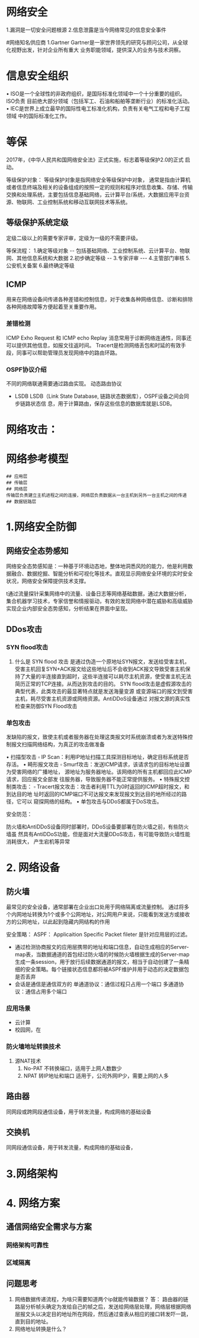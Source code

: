 # 网络安全
1.漏洞是一切安全问题根源
2.信息泄露是当今网络常见的信息安全事件


#网络知名供应商
1.Gartner
Gartner是一家世界领先的研究与顾问公司，从全球化视野出发，针对企业所有重大
业务职能领域，提供深入的业务与技术洞察。

# 信息安全组织
• ISO是一个全球性的非政府组织，是国际标准化领域中一个十分重要的组织。ISO负责
目前绝大部分领域（包括军工、石油和船舶等垄断行业）的标准化活动。
• IEC是世界上成立最早的国际性电工标准化机构，负责有关电气工程和电子工程领域
中的国际标准化工作。

# 等保
2017年，《中华人民共和国网络安全法》正式实施，标志着等级保护2.0的正式
启动。

等级保护对象：
等级保护对象是指网络安全等级保护中对象，
通常是指由计算机或者信息终端及相关的设备组成的按照一定的规则和程序对信息收集、存储、传输交换和处理系统，主要包括信息基础网络，云计算平台/系统，大数据应用平台资源、物联网、工业控制系统和移动互联网技术等系统。
## 等级保护系统定级

定级二级以上的需要专家评审，定级为一级的不需要评级。

等保流程：
1.确定等级对象 --  包括基础网络、工业控制系统、云计算平台、物联网、其他信息系统和大数据
2.初步确定等级 -- 
3.专家评审    --- 
4.主管部门审核
5.公安机关备案
6.最终确定等级

## ICMP
用来在网络设备间传递各种差错和控制信息，对于收集各种网络信息、诊断和排除各种网络故障等方便起着至关重要作用。
### 差错检测
ICMP Exho Request 和 ICMP echo Replay 消息常用于诊断网络连通性，同事还可以提供其他信息，如报文往返时间。
Tracert是检测网络丢包和时延的有效手段，同事可以帮助管理员发现网络中的路由环路。

### OSPF协议介绍
不同的网络联通需要通过路由实现。
动态路由协议

- LSDB
    LSDB（Link State Database, 链路状态数据库），OSPF设备之间会同步链路状态信
息，用于计算路由，保存这些信息的数据库就是LSDB。

# 网络攻击：

# 网络参考模型
    ## 应用层
    ## 传输层
    ## 网络层
    传输层负责建立主机进程之间的连接，网络层负责数据从一台主机到另外一台主机之间的传递
    ## 数据链路层

# 1.网络安全防御
## 网络安全态势感知
网络安全态势感知是：一种基于环境动态地，整体地洞悉风险的能力，他是利用数据融合、数据挖掘、智能分析和可视化等技术。直观显示网络安全环境的实时安全状况，网络安全保障提供技术支撑。

t通过流量探针采集网络中的流量、设备日志等网络基础数据，通过大数据分析，集合机器学习技术，专家信誉和情报驱动，有效的发现网络中潜在威胁和高级威胁实现企业内部安全态势感知，分析结果在界面中呈现。
## 
## DDos攻击
### SYN flood攻击
1. 什么是 SYN flood 攻击
   是通过伪造一个原地址SYN报文，发送给受害主机，受害主机回复SYN+ACK报文给这些地址后不会收到ACK报文导致受害主机保持了大量的半连接直到超时，这些半连接可以耗尽主机资源，使受害主机无法简历正常的TCP连接。从而达到攻击的目的。
   SYN flood攻击是虚假源攻击的典型代表，此类攻击的最显著特点就是发送海量变源
    或变源端口的报文到受害主机，耗尽受害主机资源或网络资源。AntiDDoS设备通过
    对报文源的真实性检查来防御SYN Flood攻击
### 单包攻击


发缺陷的报文，致使主机或者服务器在处理这类报文时系统崩溃或者为发送特殊控制报文扫描网络结构，为真正的攻击做准备

• 扫描型攻击
▫ IP Scan：利用IP地址扫描工具探测目标地址，确定目标系统是否存活。
• 畸形报文攻击
▫ Smurf攻击：发送ICMP请求，该请求包的目标地址设置为受害网络的广播地址，
源地址为服务器地址。该网络的所有主机都回应此ICMP请求，回应报文全部发
往服务器，导致服务器不能正常提供服务。
• 特殊报文控制类攻击：
▫ Tracert报文攻击：攻击者利用TTL为0时返回的ICMP超时报文，和到达目的地
址时返回的ICMP端口不可达报文来发现报文到达目的地所经过的路径，它可以
窥探网络的结构。
• 单包攻击与DDoS都属于DoS攻击。

安全防范：

防火墙和AntiDDoS设备同时部署时，DDoS设备要部署在防火墙之前，有些防火墙虽
然具有AntiDDoS功能，但是面对大流量DDoS攻击，有可能导致防火墙性能消耗很大，
产生宕机等异常



# 2. 网络设备
## 防火墙

最常见的安全设备，通常部署在企业出口处用于网络隔离或流量控制。
通过将多个内网地址转换为1个或多个公网地址，对公网用户来说，只能看到发送方或接收方的公网地址，以此起到隐藏内网结构的作用

安全策略：
ASPF： Applicaition Specific Packet fileter 是针对应用层的过滤。
- 通过检测协商报文的应用层携带的地址和端口信息，自动生成相应的Server-map表，当数据通道的首包经过防火墙的时候防火墙根据生成的Server-map生成一条session，用于放行后续数据通道的报文，相当于自动创建了一条精细的安全策略。每个链接状态信息都将被ASPF维护并用于动态的决定数据包是否丢弃
- 会话是通信是通信双方的
单通道协议：通信过程只占用一个端口
多通道协议：通信占用多个端口

### 应用场景
- 云计算
- 校园网，在
### 防火墙地址转换技术
1. 源NAT技术
   1. No-PAT 不转换端口，适用于上网人数数少
   2. NPAT 转IP地址和端口  适用于，公司外网IP少，需要上网的人多



## 路由器
同网段或跨网段通信设备，用于转发流量，构成网络的基础设备


## 交换机
同网段通信设备，用于转发流量，构成网络的基础设备，
# 3.网络架构

# 4. 网络方案
## 通信网络安全需求与方案
### 网络架构可靠性
### 区域隔离


## 问题思考
1. 网络数据传递流程，为啥只需要知道两个ip就能传输数据？
   答： 路由器的链路层分析帧头确定为发给自己的帧之后，发送给网络层处理，网络层根据网络层报文头以决定目的地址所在网段，然后通过查表从相应的接口转发吓一跳，直到目的地址。
2. 网络地址转换是什么？




